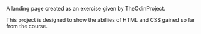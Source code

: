 A landing page created as an exercise given by TheOdinProject. 

This project is designed to show the abiliies of HTML and CSS gained so far from the course.